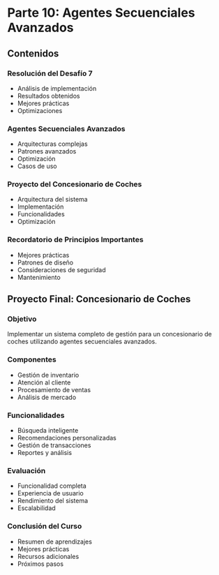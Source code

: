 # Parte 10: Agentes Secuenciales Avanzados

## Contenidos

### Resolución del Desafío 7
- Análisis de implementación
- Resultados obtenidos
- Mejores prácticas
- Optimizaciones

### Agentes Secuenciales Avanzados
- Arquitecturas complejas
- Patrones avanzados
- Optimización
- Casos de uso

### Proyecto del Concesionario de Coches
- Arquitectura del sistema
- Implementación
- Funcionalidades
- Optimización

### Recordatorio de Principios Importantes
- Mejores prácticas
- Patrones de diseño
- Consideraciones de seguridad
- Mantenimiento

## Proyecto Final: Concesionario de Coches

### Objetivo
Implementar un sistema completo de gestión para un concesionario de coches utilizando agentes secuenciales avanzados.

### Componentes
- Gestión de inventario
- Atención al cliente
- Procesamiento de ventas
- Análisis de mercado

### Funcionalidades
- Búsqueda inteligente
- Recomendaciones personalizadas
- Gestión de transacciones
- Reportes y análisis

### Evaluación
- Funcionalidad completa
- Experiencia de usuario
- Rendimiento del sistema
- Escalabilidad

### Conclusión del Curso
- Resumen de aprendizajes
- Mejores prácticas
- Recursos adicionales
- Próximos pasos 